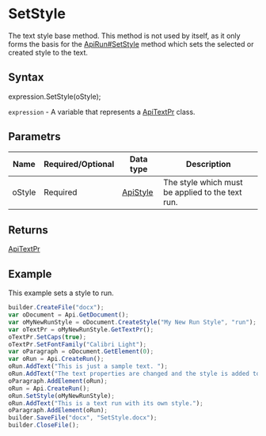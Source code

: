 # SetStyle

The text style base method.
This method is not used by itself, as it only forms the basis for the [ApiRun#SetStyle](../../ApiRun/Methods/SetStyle.md) method which sets the selected or created style to the text.

## Syntax

expression.SetStyle(oStyle);

`expression` - A variable that represents a [ApiTextPr](../ApiTextPr.md) class.

## Parametrs

| **Name** | **Required/Optional** | **Data type** | **Description** |
| ------------- | ------------- | ------------- | ------------- |
| oStyle | Required | [ApiStyle](../../../Word/ApiStyle/ApiStyle.md) | The style which must be applied to the text run. |

## Returns

[ApiTextPr](../ApiTextPr.md)

## Example

This example sets a style to run.

```javascript
builder.CreateFile("docx");
var oDocument = Api.GetDocument();
var oMyNewRunStyle = oDocument.CreateStyle("My New Run Style", "run");
var oTextPr = oMyNewRunStyle.GetTextPr();
oTextPr.SetCaps(true);
oTextPr.SetFontFamily("Calibri Light");
var oParagraph = oDocument.GetElement(0);
var oRun = Api.CreateRun();
oRun.AddText("This is just a sample text. ");
oRun.AddText("The text properties are changed and the style is added to the paragraph. ");
oParagraph.AddElement(oRun);
oRun = Api.CreateRun();
oRun.SetStyle(oMyNewRunStyle);
oRun.AddText("This is a text run with its own style.");
oParagraph.AddElement(oRun);
builder.SaveFile("docx", "SetStyle.docx");
builder.CloseFile();
```